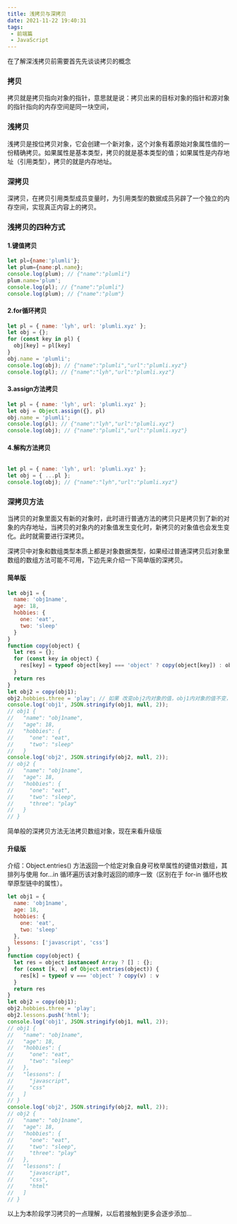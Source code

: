 ```yaml
---
title: 浅拷贝与深拷贝
date: 2021-11-22 19:40:31
tags:
 - 前端篇
 - JavaScript	
---
```


在了解深浅拷贝前需要首先先谈谈拷贝的概念

### 拷贝
拷贝就是拷贝指向对象的指针，意思就是说：拷贝出来的目标对象的指针和源对象的指针指向的内存空间是同一块空间，
### 浅拷贝
浅拷贝是按位拷贝对象，它会创建一个新对象，这个对象有着原始对象属性值的一份精确拷贝。如果属性是基本类型，拷贝的就是基本类型的值；如果属性是内存地址（引用类型），拷贝的就是内存地址。
### 深拷贝
深拷贝，在拷贝引用类型成员变量时，为引用类型的数据成员另辟了一个独立的内存空间，实现真正内容上的拷贝。

### 浅拷贝的四种方式
<!--more-->
#### 1.键值拷贝
~~~javascript
let pl={name:'plumli'};
let plum={name:pl.name};
console.log(plum); // {"name":"plumli"}
plum.name='plum';
console.log(pl); // {"name":"plumli"}
console.log(plum); // {"name":"plum"}
~~~
#### 2.for循环拷贝
~~~javascript
let pl = { name: 'lyh', url: 'plumli.xyz' };
let obj = {};
for (const key in pl) {
  obj[key] = pl[key]
}
obj.name = 'plumli'; 
console.log(obj); // {"name":"plumli","url":"plumli.xyz"}
console.log(pl); // {"name":"lyh","url":"plumli.xyz"}
~~~
#### 3.assign方法拷贝
~~~javascript
let pl = { name: 'lyh', url: 'plumli.xyz' };
let obj = Object.assign({}, pl)
obj.name = 'plumli';
console.log(pl); // {"name":"lyh","url":"plumli.xyz"}
console.log(obj); // {"name":"plumli","url":"plumli.xyz"}
~~~
#### 4.解构方法拷贝
~~~javascript

let pl = { name: 'lyh', url: 'plumli.xyz' };
let obj = { ...pl };
console.log(obj); // {"name":"lyh","url":"plumli.xyz"}
~~~
### 深拷贝方法
当拷贝的对象里面又有新的对象时，此时进行普通方法的拷贝只是拷贝到了新的对象的内存地址，当拷贝的对象内的对象值发生变化时，新拷贝的对象值也会发生变化。此时就需要进行深拷贝。

深拷贝中对象和数组类型本质上都是对象数据类型，如果经过普通深拷贝后对象里数组的数组方法可能不可用，下边先来介绍一下简单版的深拷贝。
#### 简单版
~~~javascript
let obj1 = {
  name: 'obj1name',
  age: 18,
  hobbies: {
    one: 'eat',
    two: 'sleep'
  }
}
function copy(object) {
  let res = {};
  for (const key in object) {
    res[key] = typeof object[key] === 'object' ? copy(object[key]) : object[key]
  }
  return res
}
let obj2 = copy(obj1);
obj2.hobbies.three = 'play'; // 如果 改变obj2内对象的值，obj1内对象的值不变，即为拷贝成功
console.log('obj1', JSON.stringify(obj1, null, 2));
// obj1 {
//   "name": "obj1name",
//   "age": 18,
//   "hobbies": {
//     "one": "eat",
//     "two": "sleep"
//   }
console.log('obj2', JSON.stringify(obj2, null, 2));
// obj2 {
//   "name": "obj1name",
//   "age": 18,
//   "hobbies": {
//     "one": "eat",
//     "two": "sleep",
//     "three": "play"
//   }
// }
~~~
简单般的深拷贝方法无法拷贝数组对象，现在来看升级版
#### 升级版
介绍：Object.entries() 方法返回一个给定对象自身可枚举属性的键值对数组，其排列与使用 for...in 循环遍历该对象时返回的顺序一致（区别在于 for-in 循环也枚举原型链中的属性）。
~~~javascript
let obj1 = {
  name: 'obj1name',
  age: 18,
  hobbies: {
    one: 'eat',
    two: 'sleep'
  },
  lessons: ['javascript', 'css']
}
function copy(object) {
  let res = object instanceof Array ? [] : {};
  for (const [k, v] of Object.entries(object)) {
    res[k] = typeof v === 'object' ? copy(v) : v
  }
  return res
}
let obj2 = copy(obj1);
obj2.hobbies.three = 'play';
obj2.lessons.push('html');
console.log('obj1', JSON.stringify(obj1, null, 2));
// obj1 {
//   "name": "obj1name",
//   "age": 18,
//   "hobbies": {
//     "one": "eat",
//     "two": "sleep"
//   },
//   "lessons": [
//     "javascript",
//     "css"
//   ]
// }
console.log('obj2', JSON.stringify(obj2, null, 2));
// obj2 {
//   "name": "obj1name",
//   "age": 18,
//   "hobbies": {
//     "one": "eat",
//     "two": "sleep",
//     "three": "play"
//   },
//   "lessons": [
//     "javascript",
//     "css",
//     "html"
//   ]
// }
~~~

以上为本阶段学习拷贝的一点理解，以后若接触到更多会逐步添加...